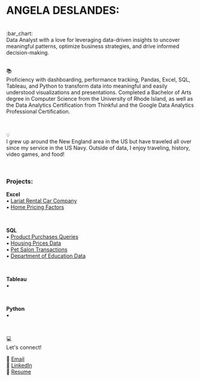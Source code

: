 # ANGELA DESLANDES:

<br>
:bar_chart: <br>
Data Analyst with a love for leveraging data-driven insights to uncover meaningful patterns, optimize business strategies, and drive informed decision-making.

<br>
<br>

:books:<br>
Proficiency with dashboarding, performance tracking, Pandas, Excel, SQL, Tableau, and Python to transform data into meaningful and easily understood visualizations and presentations. Completed a Bachelor of Arts degree in Computer Science from the University of Rhode Island, as well as the Data Analytics Certification from Thinkful and the Google Data Analytics Professional Certification.

<br>

:bulb:<br>
I grew up around the New England area in the US but have traveled all over since my service in the US Navy. Outside of data, I enjoy traveling, history, video games, and food!

<br>

### Projects: <br>
<b>Excel</b><br>
:black_small_square: [Lariat Rental Car Company](https://github.com/ang-des/Lariat-Rental-Car) <br> 
:black_small_square: [Home Pricing Factors](https://github.com/ang-des/home-prices-business-research/tree/main) <br>
 
<br> 

<b>SQL</b><br> 
:black_small_square: [Product Purchases Queries](https://github.com/ang-des/SQL-1) <br> 
:black_small_square: [Housing Prices Data](https://github.com/ang-des/SQL-2) <br> 
:black_small_square: [Pet Salon Transactions](https://github.com/ang-des/SQL-3) <br> 
:black_small_square: [Department of Education Data](https://github.com/ang-des/SQL-4) <br> 

<br> 

<b>Tableau</b><br>
:black_small_square: 

<br>

<b>Python</b><br>
:black_small_square: 

<br>

:computer:<br>
Let's connect!

:diamond_shape_with_a_dot_inside: [Email](mailto:ang.deslandes@gmail.com) <br>
:diamond_shape_with_a_dot_inside: [LinkedIn](https://www.linkedin.com/in/angela-deslandes/) <br>
:diamond_shape_with_a_dot_inside: [Resume](https://github.com/ang-des/portfolio/blob/master/Angela%20Deslandes%20Resume.pdf) <br>


